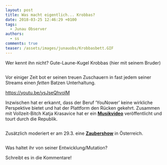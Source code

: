 ```yaml
---
layout: post
title: Was macht eigentlich... Krobbas?
date: 2018-03-25 12:46:29 +0100
tags:
  - Junau Observer
authors:
  - ss
comments: true
teaser: /assets/images/junauobs/Krobbasbett.GIF
---
```


<p>Wer kennt ihn nicht? Gute-Laune-Kugel Krobbas (hier mit seinem Bruder)</p>


<p><img src="https://junau382942876.files.wordpress.com/2018/03/img_1044.jpg" alt=""></p>
<p>Vor einiger Zeit bot er seinen treuen Zuschauern in fast jedem seiner Streams einen <em>fetten</em> Batzen Unterhaltung.</p>
<p><a href="https://youtu.be/ysJseQhvoIM">https://youtu.be/ysJseQhvoIM</a></p>
<p>Inzwischen hat er erkannt, dass der Beruf ‘YouNower’ keine wirkliche Perspektive bietet und hat der Plattform den Rücken gekehrt. Zusammen mit Vollzeit-Bitch Katja Krasavice hat er ein <strong><a href="https://youtu.be/xAZMu-qKLxE">Musikvideo</a></strong> veröffentlicht und tourt durch die Republik.</p>
<p><img src="https://junau382942876.files.wordpress.com/2018/03/img_1045.jpg" alt=""><img src="https://junau382942876.files.wordpress.com/2018/03/img_1047.jpg" alt=""><img src="https://junau382942876.files.wordpress.com/2018/03/img_1048.jpg" alt=""></p>
<p>Zusätzlich moderiert er am 29.3. eine <strong><a href="https://www.magicslamaustria.at">Zaubershow</a></strong> in Österreich.</p>
<p><img src="https://junau382942876.files.wordpress.com/2018/03/img_1050.jpg" alt=""><img src="https://junau382942876.files.wordpress.com/2018/03/img_1049.jpg" alt=""></p>
<p>Was haltet ihr von seiner Entwicklung/Mutation?</p>
<p>Schreibt es in die Kommentare!</p>

